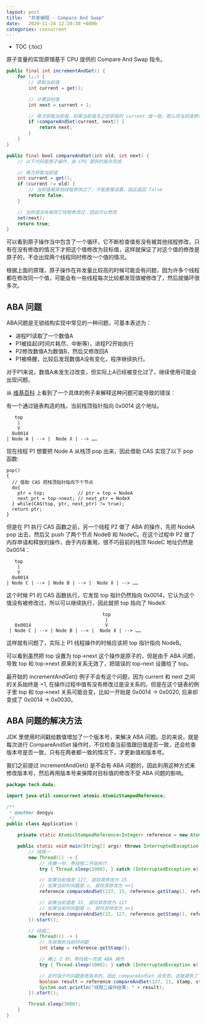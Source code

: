 ```yaml
---
layout: post
title:  "并发编程 - Compare And Swap"
date:   2020-11-24 12:20:30 +0800
categories: concurrent
---
```


* TOC
{:toc}

原子变量的实现原理基于 CPU 提供的 Compare And Swap 指令。

```java
public final int incrementAndGet() {    
    for (;;) {
        // 获取当前值
        int current = get();

        // 计算目标值
        int next = current + 1;

        // 再次获取当前值，如果当前值与之前获取的 current 值一致，那么将当前值修改为目标值
        if (compareAndSet(current, next)) {
            return next;
        }
    }
}

public final bool compareAndSet(int old, int next) {
    // 以下代码是原子操作，由 CPU 提供的指令完成

    // 再次获取当前值
    int current = get();
    if (current != old) {
        // 当前值被其他线程修改过了，不能直接设置，因此返回 false
        return false;
    }

    // 当前值没有被其它线程修改过，因此可以修改
    set(next);
    return true;
}
```

可以看到原子操作当中包含了一个循环，它不断检查值有没有被其他线程修改，只有在没有修改的情况下才把这个值修改为目标值，这样就保证了对这个值的修改是原子的，不会出现两个线程同时修改一个值的情况。

根据上面的原理，原子操作在并发量比较高的时候可能会有问题，因为许多个线程都在修改同一个值，可能会有一些线程每次比较都发现值被修改了，然后就循环很多次。


## ABA 问题

ABA问题是无锁结构实现中常见的一种问题，可基本表述为：
- 进程P1读取了一个数值A
- P1被挂起(时间片耗尽、中断等)，进程P2开始执行
- P2修改数值A为数值B，然后又修改回A
- P1被唤醒，比较后发现数值A没有变化，程序继续执行。

对于P1来说，数值A未发生过改变，但实际上A已经被变化过了，继续使用可能会出现问题。

从 [维基百科](https://zh.wikipedia.org/wiki/%E6%AF%94%E8%BE%83%E5%B9%B6%E4%BA%A4%E6%8D%A2) 上看到了一个具体的例子来解释这种问题可能导致的错误：

有一个通过链表构造的栈，当前栈顶指针指向 0x0014 这个地址。

```
   top
    |
    V   
  0x0014
| Node A | --> |  Node X | --> ……
```

现在线程 P1 想要把 Node A 从栈顶 pop 出来，因此借助 CAS 实现了以下 pop 函数:

```
pop()
{
  // 借助 CAS 把栈顶指针指向下个节点
  do{
    ptr = top;            // ptr = top = NodeA
    next_prt = top->next; // next_ptr = NodeX
  } while(CAS(top, ptr, next_ptr) != true);
  return ptr;   
}
```

但是在 P1 执行 CAS 函数之前，另一个线程 P2 做了 ABA 的操作，先把 NodeA pop 出去，然后又 push 了两个节点 NodeB 和 NodeC。在这个过程中 P2 做了内存申请和释放的操作，由于内存重用，很不巧目前的栈顶 NodeC 地址仍然是 0x0014：

```
   top
    |
    V  
  0x0014
| Node C | --> | Node B | --> |  Node X | --> ……
```

这个时候 P1 的 CAS 函数执行，它发现 top 指针仍然指向 0x0014，它认为这个值没有被修改过，所以可以继续执行，因此就把 top 指向了 NodeX:

```
                                   top
                                    |
   0x0014                           V
 | Node C | --> | Node B | --> |  Node X | --> ……
```

这样就有问题了，实际上 P1 线程操作的时候应该把 top 指针指向 NodeB。

可以看到虽然把 top 设置为 top->next 这个操作是原子的，但是由于 ABA 问题，导致 top 和 top->next 原来的关系无效了，把错误的 top-next 设置给了 top。

最开始的 incrementAndGet() 例子不会有这个问题，因为 current 和 next 之间的关系始终是 +1, 在操作过程中值有没有修改过是没关系的。但是在这个链表的例子里 top 和 top->next 关系可能会变，比如一开始是 0x0014 -> 0x0020, 后来却变成了 0x0014 -> 0x0030。


## ABA 问题的解决方法

JDK 里使用时间戳给数值增加了一个版本号，来解决 ABA 问题。总的来说，就是每次进行 CompareAndSet 操作时，不仅检查当前值跟旧值是否一致，还会检查版本号是否一致，只有在两者都一致的情况下，才更新值和版本号。

我们之前提过 incrementAndGet() 是不会有 ABA 问题的，因此利用这种方式来修改版本号，然后再用版本号来保障对目标值的修改不受 ABA 问题的影响。

```java
package tech.dada;

import java.util.concurrent.atomic.AtomicStampedReference;

/**
 * @author dongyu
 */
public class Application {

    private static AtomicStampedReference<Integer> reference = new AtomicStampedReference<Integer>(127, 1);

    public static void main(String[] args) throws InterruptedException {
        // 线程一
        new Thread(() -> {
            // 先睡一秒，等线程二开始执行
            try { Thread.sleep(1000); } catch (InterruptedException e) {}

            // 如果当前值是 127, 就将其修改为 15
            // 如果当前时间戳是 n, 就将其修改为 n+1
            reference.compareAndSet(127, 15, reference.getStamp(), reference.getStamp() + 1);

            // 如果当前值是 15, 就将其修改为 127
            // 如果当前时间戳是 n, 就将其修改为 n+1
            reference.compareAndSet(15, 127, reference.getStamp(), reference.getStamp() + 1);
        }).start();

        // 线程二
        new Thread(() -> {
            // 先获取到当前时间戳
            int stamp = reference.getStamp();

            // 睡上 2 秒，等线程一完成 ABA 操作
            try { Thread.sleep(1000); } catch (InterruptedException e) {}

            // 此时由于时间戳是老版本的，因此 compareAndSet 会失败，这就避免了 ABA 发生时，值被不正确地修改的问题
            boolean result = reference.compareAndSet(127, 11, stamp, stamp + 1);
            System.out.println("线程二操作结果: " + result);
        }).start();

        Thread.sleep(3000);
    }
}
```